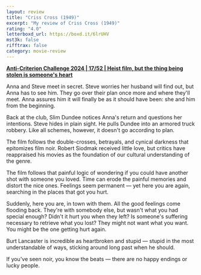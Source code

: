 ```yaml
---
layout: review
title: "Criss Cross (1949)"
excerpt: "My review of Criss Cross (1949)"
rating: "4.0"
letterboxd_url: https://boxd.it/6lrUHV
mst3k: false
rifftrax: false
category: movie-review
---
```


<b><a href="https://boxd.it/qBmUY/detail">Anti-Criterion Challenge 2024 | 17/52 | Heist film, but the thing being stolen is someone's heart</a></b>

Anna and Steve meet in secret. Steve worries her husband will find out, but Anna has to see him. They go over their plan once more and where they'll meet. Anna assures him it will finally be as it should have been: she and him from the beginning.

Back at the club, Slim Dundee notices Anna's return and questions her intentions. Steve hides in plain sight. He pulls Dundee into an armored truck robbery. Like all schemes, however, it doesn't go according to plan.

The film follows the double-crosses, betrayals, and cynical darkness that epitomizes film noir. Robert Siodmak received little love, but critics have reappraised his movies as the foundation of our cultural understanding of the genre.

The film follows that painful logic of wondering if you could have another shot with someone you loved. Time can erode the painful memories and distort the nice ones. Feelings seem permanent — yet here you are again, searching in the places that got you hurt.

Suddenly, here you are, in town with them. All the good feelings come flooding back. They're with somebody else, but wasn't what you had special enough? Didn't it hurt you when they left? Is someone's suffering necessary to retrieve what you lost? They might not want what you want. You might be the one getting hurt again.

Burt Lancaster is incredible as heartbroken and stupid — stupid in the most understandable of ways, sticking around long past when he should.

If you've seen noir, you know the beats — there are no happy endings or lucky people.

